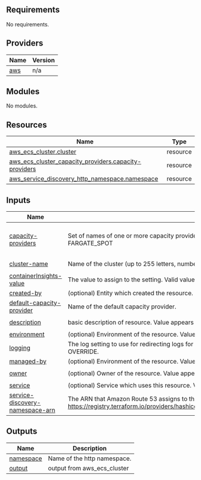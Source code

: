 <!-- BEGIN_TF_DOCS -->
## Requirements

No requirements.

## Providers

| Name | Version |
|------|---------|
| <a name="provider_aws"></a> [aws](#provider\_aws) | n/a |

## Modules

No modules.

## Resources

| Name | Type |
|------|------|
| [aws_ecs_cluster.cluster](https://registry.terraform.io/providers/hashicorp/aws/latest/docs/resources/ecs_cluster) | resource |
| [aws_ecs_cluster_capacity_providers.capacity-providers](https://registry.terraform.io/providers/hashicorp/aws/latest/docs/resources/ecs_cluster_capacity_providers) | resource |
| [aws_service_discovery_http_namespace.namespace](https://registry.terraform.io/providers/hashicorp/aws/latest/docs/resources/service_discovery_http_namespace) | resource |

## Inputs

| Name | Description | Type | Default | Required |
|------|-------------|------|---------|:--------:|
| <a name="input_capacity-providers"></a> [capacity-providers](#input\_capacity-providers) | Set of names of one or more capacity providers to associate with the cluster. Valid values also include FARGATE and FARGATE\_SPOT | `list(string)` | <pre>[<br>  "FARGATE",<br>  "FARGATE_SPOT"<br>]</pre> | no |
| <a name="input_cluster-name"></a> [cluster-name](#input\_cluster-name) | Name of the cluster (up to 255 letters, numbers, hyphens, and underscores) | `string` | `"my-cluster-name"` | no |
| <a name="input_containerInsights-value"></a> [containerInsights-value](#input\_containerInsights-value) | The value to assign to the setting. Valid values are enabled and disabled. | `string` | `"disabled"` | no |
| <a name="input_created-by"></a> [created-by](#input\_created-by) | (optional) Entity which created the resource. Value appears as a tag with key Created\_By | `string` | `"Terraform"` | no |
| <a name="input_default-capacity-provider"></a> [default-capacity-provider](#input\_default-capacity-provider) | Name of the default capacity provider. | `string` | `"FARGATE_SPOT"` | no |
| <a name="input_description"></a> [description](#input\_description) | basic description of resource. Value appears as a meta tag with key Description | `string` | `"cluster description"` | no |
| <a name="input_environment"></a> [environment](#input\_environment) | (optional) Environment of the resource. Value appears as a tag with key Environment | `string` | `"dev"` | no |
| <a name="input_logging"></a> [logging](#input\_logging) | The log setting to use for redirecting logs for your execute command results. Valid values are NONE, DEFAULT, and OVERRIDE. | `string` | `"DEFAULT"` | no |
| <a name="input_managed-by"></a> [managed-by](#input\_managed-by) | (optional) Environment of the resource. Value appears as a tag with key Environment | `string` | `"Terraform"` | no |
| <a name="input_owner"></a> [owner](#input\_owner) | (optional) Owner of the resource. Value appears as a tag with key Owner | `string` | `"Jesse Gersenson"` | no |
| <a name="input_service"></a> [service](#input\_service) | (optional) Service which uses this resource. Value appears as a tag with key Service | `string` | `"my-service"` | no |
| <a name="input_service-discovery-namespace-arn"></a> [service-discovery-namespace-arn](#input\_service-discovery-namespace-arn) | The ARN that Amazon Route 53 assigns to the namespace when you create it. See https://registry.terraform.io/providers/hashicorp/aws/latest/docs/resources/service_discovery_http_namespace.html | `string` | `"development"` | no |

## Outputs

| Name | Description |
|------|-------------|
| <a name="output_namespace"></a> [namespace](#output\_namespace) | Name of the http namespace. |
| <a name="output_output"></a> [output](#output\_output) | output from aws\_ecs\_cluster |
<!-- END_TF_DOCS -->